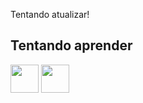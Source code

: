 Tentando atualizar!
## Tentando aprender
 <img src="https://cdn.jsdelivr.net/gh/devicons/devicon@latest/icons/javascript/javascript-original.svg" height="45" width="45"/>  <img src="https://cdn.jsdelivr.net/gh/devicons/devicon@latest/icons/python/python-original-wordmark.svg" height="45" width="45"/>
          
          
